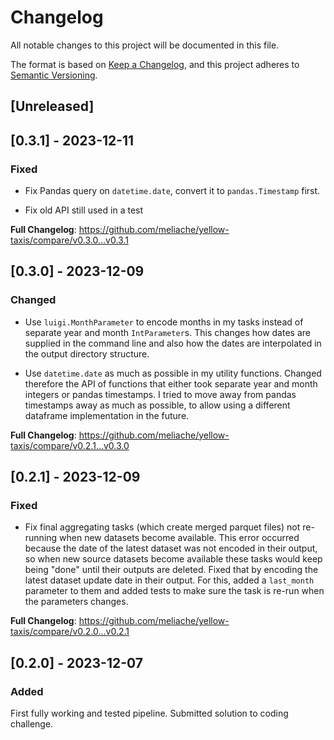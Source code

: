 # Changelog

All notable changes to this project will be documented in this file.

The format is based on [Keep a Changelog](https://keepachangelog.com/en/1.0.0/),
and this project adheres to [Semantic Versioning](https://semver.org/spec/v2.0.0.html).

## [Unreleased]

## [0.3.1] - 2023-12-11

### Fixed

* Fix Pandas query on `datetime.date`, convert it to `pandas.Timestamp` first.
- Fix old API still used in a test

**Full Changelog**: https://github.com/meliache/yellow-taxis/compare/v0.3.0...v0.3.1

## [0.3.0] - 2023-12-09

### Changed

* Use `luigi.MonthParameter` to encode months in my tasks instead of separate year and month `IntParameter`s. This changes how dates are supplied in the command line and also how the dates are interpolated in the output directory structure.

* Use `datetime.date` as much as possible in my utility functions. Changed therefore the API of functions that either took separate year and month integers or pandas timestamps. I tried to move away from pandas timestamps away as much as possible, to allow using a different dataframe implementation in the future.


**Full Changelog**: https://github.com/meliache/yellow-taxis/compare/v0.2.1...v0.3.0

## [0.2.1] - 2023-12-09

### Fixed

* Fix final aggregating tasks (which create merged parquet files) not re-running when new datasets become available. This error occurred because the date of the latest dataset was not encoded in their output, so when new source datasets become available these tasks would keep being "done" until their outputs are deleted. Fixed that by encoding the latest dataset update date in their output. For this, added a `last_month` parameter to them and added tests to make sure the task is re-run when the parameters changes.


**Full Changelog**: https://github.com/meliache/yellow-taxis/compare/v0.2.0...v0.2.1

## [0.2.0] - 2023-12-07

### Added

First fully working and tested pipeline. Submitted solution to coding challenge.
